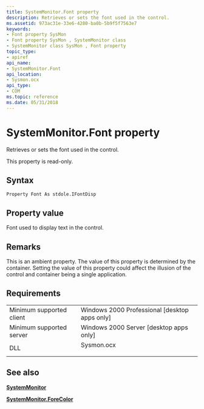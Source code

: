 ```yaml
---
title: SystemMonitor.Font property
description: Retrieves or sets the font used in the control.
ms.assetid: 973ac31e-33e6-4280-ba0b-5b9f5f7563e7
keywords:
- Font property SysMon
- Font property SysMon , SystemMonitor class
- SystemMonitor class SysMon , Font property
topic_type:
- apiref
api_name:
- SystemMonitor.Font
api_location:
- Sysmon.ocx
api_type:
- COM
ms.topic: reference
ms.date: 05/31/2018
---
```


# SystemMonitor.Font property

Retrieves or sets the font used in the control.

This property is read-only.

## Syntax


```VB
Property Font As stdole.IFontDisp
```



## Property value

Font used to display text in the control.

## Remarks

This is an ambient property. The value of this property is determined by the container. Setting the value of this property could affect the illusion of the control and container being a single application.

## Requirements



|                                     |                                                                                       |
|-------------------------------------|---------------------------------------------------------------------------------------|
| Minimum supported client<br/> | Windows 2000 Professional \[desktop apps only\]<br/>                            |
| Minimum supported server<br/> | Windows 2000 Server \[desktop apps only\]<br/>                                  |
| DLL<br/>                      | <dl> <dt>Sysmon.ocx</dt> </dl> |



## See also

<dl> <dt>

[**SystemMonitor**](systemmonitor.md)
</dt> <dt>

[**SystemMonitor.ForeColor**](systemmonitor-forecolor.md)
</dt> </dl>

 

 





